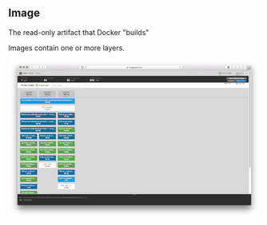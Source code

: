 ## Image

The read-only artifact that Docker "builds"

Images contain one or more layers.

[![image layers for node, php, and ruby images](images/image-layers.png)](https://imagelayers.io/?images=node:latest,php:latest,ruby:latest)
